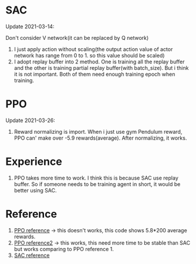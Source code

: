 # SAC
Update 2021-03-14: 

Don't consider V network(it can be replaced by Q network)

1. I just apply action without scaling(the output action value of actor network has range from 0 to 1. so this value should be scaled)
2. I adopt replay buffer into 2 method. One is training all the replay buffer and the other is training partial replay buffer(with batch_size). But i think it is not important. Both of them need enough training epoch when training.

# PPO
Update 2021-03-26:

1. Reward normalizing is import. When i just use gym Pendulum reward, PPO can' make over -5.9 rewards(average). After normalizing, it works.

# Experience
1. PPO takes more time to work. I think this is because SAC use replay buffer. So if someone needs to be training agent in short, it would be better using SAC.  

# Reference
1. [PPO reference](https://github.com/sweetice/Deep-reinforcement-learning-with-pytorch/blob/master/Char07%20PPO/PPO_pendulum.py)
 -> this doesn't works, this code shows 5.8*200 average rewards. 
2. [PPO reference2](https://github.com/gouxiangchen/ac-ppo.git)
 -> this works, this need more time to be stable than SAC but works comparing to PPO reference 1.
3. [SAC reference](https://github.com/sweetice/Deep-reinforcement-learning-with-pytorch)

